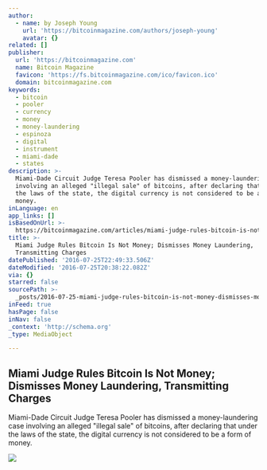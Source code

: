 ```yaml
---
author:
  - name: by Joseph Young
    url: 'https://bitcoinmagazine.com/authors/joseph-young'
    avatar: {}
related: []
publisher:
  url: 'https://bitcoinmagazine.com'
  name: Bitcoin Magazine
  favicon: 'https://fs.bitcoinmagazine.com/ico/favicon.ico'
  domain: bitcoinmagazine.com
keywords:
  - bitcoin
  - pooler
  - currency
  - money
  - money-laundering
  - espinoza
  - digital
  - instrument
  - miami-dade
  - states
description: >-
  Miami-Dade Circuit Judge Teresa Pooler has dismissed a money-laundering case
  involving an alleged "illegal sale" of bitcoins, after declaring that under
  the laws of the state, the digital currency is not considered to be a form of
  money.
inLanguage: en
app_links: []
isBasedOnUrl: >-
  https://bitcoinmagazine.com/articles/miami-judge-rules-bitcoin-is-not-money-dismisses-money-laundering-transmitting-charges-1469471625
title: >-
  Miami Judge Rules Bitcoin Is Not Money; Dismisses Money Laundering,
  Transmitting Charges
datePublished: '2016-07-25T22:49:33.506Z'
dateModified: '2016-07-25T20:38:22.082Z'
via: {}
starred: false
sourcePath: >-
  _posts/2016-07-25-miami-judge-rules-bitcoin-is-not-money-dismisses-money-laun.md
inFeed: true
hasPage: false
inNav: false
_context: 'http://schema.org'
_type: MediaObject

---
```

<article style=""><h1>Miami Judge Rules Bitcoin Is Not Money; Dismisses Money Laundering, Transmitting Charges</h1><p>Miami-Dade Circuit Judge Teresa Pooler has dismissed a money-laundering case involving an alleged "illegal sale" of bitcoins, after declaring that under the laws of the state, the digital currency is not considered to be a form of money.</p><img src="https://fs.bitcoinmagazine.com/img/articles/miami-judge-rules-bitcoin-is-not-money-dismisses-money-laundering-transmitting-charges.jpg" /></article>